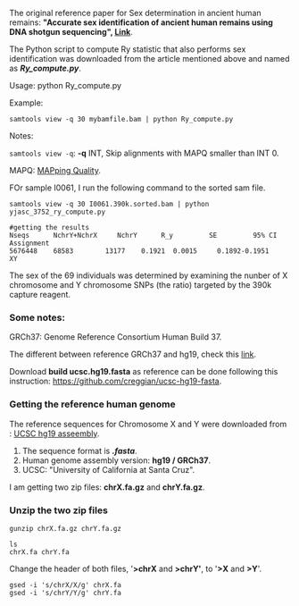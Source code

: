 The original reference paper for Sex determination in ancient human remains: **"Accurate sex identification of ancient human remains using DNA shotgun sequencing", [Link](https://www.sciencedirect.com/science/article/pii/S0305440313002495)**.


The Python script to compute Ry statistic that also performs sex identification was downloaded from the article mentioned above and named as ***Ry_compute.py***.

Usage:		python Ry_compute.py <SAM formatted data from stdin>

Example:	

```samtools view -q 30 mybamfile.bam | python Ry_compute.py```

Notes:

```samtools view -q```:  **-q** INT,  Skip alignments with MAPQ smaller than INT 0.

MAPQ: [MAPping Quality](http://www.acgt.me/blog/2014/12/16/understanding-mapq-scores-in-sam-files-does-37-42).


FOr sample I0061, I run the following command to the sorted sam file.
```
samtools view -q 30 I0061.390k.sorted.bam | python yjasc_3752_ry_compute.py

#getting the results
Nseqs	   NchrY+NchrX	   NchrY	  R_y	      SE	     95% CI	     Assignment
5676448    68583 	    13177 	 0.1921  0.0015    	0.1892-0.1951 	    XY

```


The sex of the 69 individuals was determined by examining the nunber of X chromosome and Y chromosome SNPs (the ratio) targeted by the 390k capture reagent. 

### Some notes:

GRCh37: Genome Reference Consortium Human Build 37.

The different between reference GRCh37 and hg19, check this [link](https://software.broadinstitute.org/gatk/documentation/article?id=23390).

Download **build ucsc.hg19.fasta** as reference can be done following this instruction: https://github.com/creggian/ucsc-hg19-fasta.

### Getting the reference human genome
The reference sequences for Chromosome X and Y were downloaded from : [UCSC hg19 asseembly](http://hgdownload.cse.ucsc.edu/goldenpath/hg19/chromosomes/).

1. The sequence format is ***.fasta***.
2. Human genome assembly version: **hg19 / GRCh37**.
3. UCSC: "University of California at Santa Cruz".

I am getting two zip files: **chrX.fa.gz** and **chrY.fa.gz**.

### Unzip the two zip files
```
gunzip chrX.fa.gz chrY.fa.gz

ls
chrX.fa	chrY.fa
```
Change the header of both files, '**>chrX** and **>chrY'**, to '**>X** and **>Y**'.
```
gsed -i 's/chrX/X/g' chrX.fa
gsed -i 's/chrY/Y/g' chrY.fa
```





